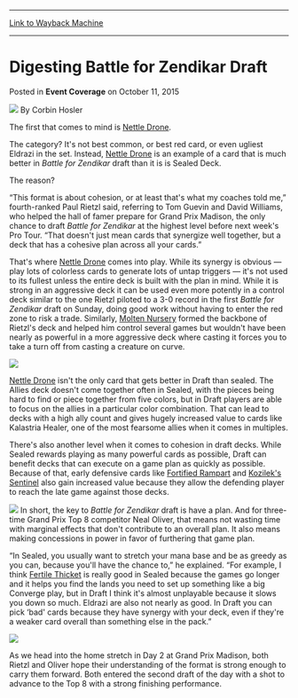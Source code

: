 
---
[Link to Wayback Machine](https://web.archive.org/web/20151016001914/http://magic.wizards.com/en/events/coverage/gpwis15/digesting-battle-for-zendikar-draft-2015-10-11)

[_metadata_:author]:- "Corbin Hosler"
[_metadata_:description]:- "The first that comes to mind is Nettle Drone."
[_metadata_:generator]:- "Drupal 7 (http://drupal.org)"
[_metadata_:node]:- "736826"
[_metadata_:publish_date]:- "2015-10-11"
[_metadata_:source]:- "div-main-content"
[_metadata_:title]:- "Digesting Battle for Zendikar Draft"
[_metadata_:wayback_capture_timestamp]:- "2015-10-16 00:19:14"
[_metadata_:wayback_raw_url]:- "https://web.archive.org/web/20151016001914id_/http://magic.wizards.com/en/events/coverage/gpwis15/digesting-battle-for-zendikar-draft-2015-10-11"
[_metadata_:wayback_url]:- "http://magic.wizards.com/en/events/coverage/gpwis15/digesting-battle-for-zendikar-draft-2015-10-11"
---


Digesting Battle for Zendikar Draft
===================================



 Posted in **Event Coverage**
 on October 11, 2015 






![](https://media.magic.wizards.com/styles/auth_small/public/images/person/hosler.jpg)
By Corbin Hosler










The first that comes to mind is [Nettle Drone](http://gatherer.wizards.com/Pages/Card/Details.aspx?name=Nettle+Drone).


The category? It's not best common, or best red card, or even ugliest Eldrazi in the set. Instead, [Nettle Drone](http://gatherer.wizards.com/Pages/Card/Details.aspx?name=Nettle+Drone) is an example of a card that is much better in *Battle for Zendikar* draft than it is is Sealed Deck.


The reason?


“This format is about cohesion, or at least that's what my coaches told me,” fourth-ranked Paul Rietzl said, referring to Tom Guevin and David Williams, who helped the hall of famer prepare for Grand Prix Madison, the only chance to draft *Battle for Zendikar* at the highest level before next week's Pro Tour. “That doesn't just mean cards that synergize well together, but a deck that has a cohesive plan across all your cards.”


That's where [Nettle Drone](http://gatherer.wizards.com/Pages/Card/Details.aspx?name=Nettle+Drone) comes into play. While its synergy is obvious — play lots of colorless cards to generate lots of untap triggers — it's not used to its fullest unless the entire deck is built with the plan in mind. While it is strong in an aggressive deck it can be used even more potently in a control deck similar to the one Rietzl piloted to a 3-0 record in the first *Battle for Zendikar* draft on Sunday, doing good work without having to enter the red zone to risk a trade. Similarly, [Molten Nursery](http://gatherer.wizards.com/Pages/Card/Details.aspx?name=Molten+Nursery) formed the backbone of Rietzl's deck and helped him control several games but wouldn't have been nearly as powerful in a more aggressive deck where casting it forces you to take a turn off from casting a creature on curve.


**![](https://media.wizards.com/2015/events/gpwis15/gpwis15_rietzl-01.jpg)**  



[Nettle Drone](http://gatherer.wizards.com/Pages/Card/Details.aspx?name=Nettle+Drone) isn't the only card that gets better in Draft than sealed. The Allies deck doesn't come together often in Sealed, with the pieces being hard to find or piece together from five colors, but in Draft players are able to focus on the allies in a particular color combination. That can lead to decks with a high ally count and gives hugely increased value to cards like Kalastria Healer, one of the most fearsome allies when it comes in multiples.


There's also another level when it comes to cohesion in draft decks. While Sealed rewards playing as many powerful cards as possible, Draft can benefit decks that can execute on a game plan as quickly as possible. Because of that, early defensive cards like [Fortified Rampart](http://gatherer.wizards.com/Pages/Card/Details.aspx?name=Fortified+Rampart) and [Kozilek's Sentinel](http://gatherer.wizards.com/Pages/Card/Details.aspx?name=Kozilek%27s+Sentinel) also gain increased value because they allow the defending player to reach the late game against those decks.


[![](http://gatherer.wizards.com/Handlers/Image.ashx?type=card&name=Kozilek%27s+Sentinel)](http://gatherer.wizards.com/Pages/Card/Details.aspx?name=Kozilek%27s+Sentinel)
In short, the key to *Battle for Zendikar* draft is have a plan. And for three-time Grand Prix Top 8 competitor Neal Oliver, that means not wasting time with marginal effects that don't contribute to an overall plan. It also means making concessions in power in favor of furthering that game plan.


“In Sealed, you usually want to stretch your mana base and be as greedy as you can, because you'll have the chance to,” he explained. “For example, I think [Fertile Thicket](http://gatherer.wizards.com/Pages/Card/Details.aspx?name=Fertile+Thicket) is really good in Sealed because the games go longer and it helps you find the lands you need to set up something like a big Converge play, but in Draft I think it's almost unplayable because it slows you down so much. Eldrazi are also not nearly as good. In Draft you can pick ‘bad' cards because they have synergy with your deck, even if they're a weaker card overall than something else in the pack.”


**![](https://media.wizards.com/2015/events/gpwis15/gpwis15_oliver.jpg)**  



As we head into the home stretch in Day 2 at Grand Prix Madison, both Rietzl and Oliver hope their understanding of the format is strong enough to carry them forward. Both entered the second draft of the day with a shot to advance to the Top 8 with a strong finishing performance.







